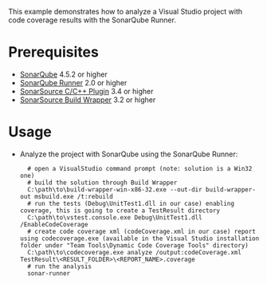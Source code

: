 This example demonstrates how to analyze a Visual Studio project with code coverage results with the SonarQube Runner.

Prerequisites
=============
* [SonarQube](http://www.sonarsource.org/downloads/) 4.5.2 or higher
* [SonarQube Runner](http://docs.sonarqube.org/display/SONAR/Installing+and+Configuring+SonarQube+Runner) 2.0 or higher
* [SonarSource C/C++ Plugin](http://www.sonarsource.com/products/plugins/languages/cpp/) 3.4 or higher
* [SonarSource Build Wrapper](http://www.sonarsource.com/products/plugins/languages/c-cpp-objectivec/downloads/) 3.2 or higher

Usage
=====
* Analyze the project with SonarQube using the SonarQube Runner:

        # open a VisualStudio command prompt (note: solution is a Win32 one)
        # build the solution through Build Wrapper
        C:\path\to\build-wrapper-win-x86-32.exe --out-dir build-wrapper-out msbuild.exe /t:rebuild
        # run the tests (Debug\UnitTest1.dll in our case) enabling coverage, this is going to create a TestResult directory
        C:\path\to\vstest.console.exe Debug\UnitTest1.dll /EnableCodeCoverage
        # create code coverage xml (codeCoverage.xml in our case) report using codecoverage.exe (available in the Visual Studio installation folder under "Team Tools\Dynamic Code Coverage Tools" directory)
        C:\path\to\codecoverage.exe analyze /output:codeCoverage.xml TestResult\<RESULT_FOLDER>\<REPORT_NAME>.coverage
        # run the analysis
        sonar-runner

